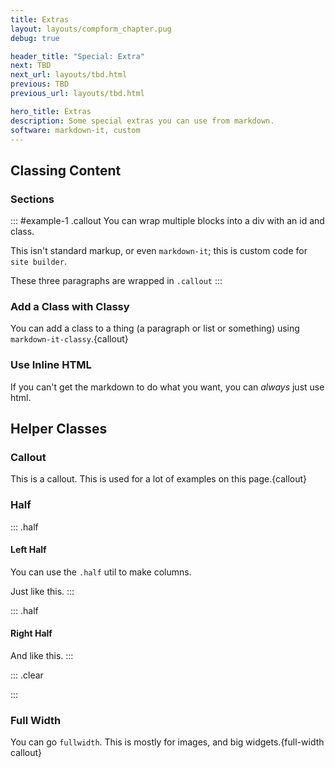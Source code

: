 ```yaml
---
title: Extras
layout: layouts/compform_chapter.pug
debug: true

header_title: "Special: Extra"
next: TBD
next_url: layouts/tbd.html
previous: TBD
previous_url: layouts/tbd.html

hero_title: Extras
description: Some special extras you can use from markdown.
software: markdown-it, custom
---
```




## Classing Content 

### Sections

::: #example-1 .callout
You can wrap multiple blocks into a div with an id and class.

This isn't standard markup, or even `markdown-it`; this is custom code for `site builder`.

These three paragraphs are wrapped in `.callout`
:::


### Add a Class with Classy

You can add a class to a thing (a paragraph or list or something) using `markdown-it-classy`.{callout}


### Use Inline HTML

<div class="callout">If you can't get the markdown to do what you want, you can <em>always</em> just use html.</div>


## Helper Classes

### Callout

This is a callout. This is used for a lot of examples on this page.{callout}

### Half

::: .half
#### Left Half
You can use the `.half` util to make columns. 

Just like this.
:::

::: .half
#### Right Half
And like this.
:::

::: .clear

:::

### Full Width

You can go `fullwidth`. This is mostly for images, and big widgets.{full-width callout}
